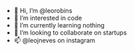 - 👋 Hi, I’m @leorobins
- 👀 I’m interested in code
- 🌱 I’m currently learning nothing
- 💞️ I’m looking to collaborate on startups
- 📫 @leojneves on instagram
